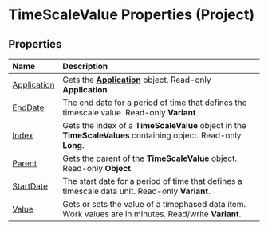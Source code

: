 
# TimeScaleValue Properties (Project)

## Properties



|**Name**|**Description**|
|:-----|:-----|
|[Application](feab3c92-a313-9ff0-4549-69465f6a3e6f.md)|Gets the  **[Application](8eb91712-7784-a102-38c0-19bb056c27e9.md)** object. Read-only **Application**.|
|[EndDate](e9acd4f8-b002-5195-2e0c-505b633a3b54.md)|The end date for a period of time that defines the timescale value. Read-only  **Variant**.|
|[Index](ebb523d2-cf85-180c-6808-ea83c8d8a5ba.md)|Gets the index of a  **TimeScaleValue** object in the **TimeScaleValues** containing object. Read-only **Long**.|
|[Parent](69b3a11e-609a-5d10-a76c-5e524e75c453.md)|Gets the parent of the  **TimeScaleValue** object. Read-only **Object**.|
|[StartDate](fdd70c48-7f07-f4dc-db93-ad46fb30a2bb.md)|The start date for a period of time that defines a timescale data unit. Read-only  **Variant**.|
|[Value](30665b24-bc19-a6a2-cb1b-a70c3736b05b.md)|Gets or sets the value of a timephased data item. Work values are in minutes. Read/write  **Variant**.|
